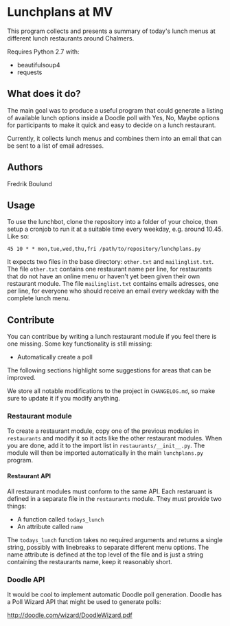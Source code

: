 # Lunchplans at MV
This program collects and presents a summary of today's lunch menus at
different lunch restaurants around Chalmers. 

Requires Python 2.7 with:

  * beautifulsoup4
  * requests


## What does it do?
The main goal was to produce a useful program that could generate a listing of
available lunch options inside a Doodle poll with Yes, No, Maybe options for
participants to make it quick and easy to decide on a lunch restaurant.

Currently, it collects lunch menus and combines them into an email that can be
sent to a list of email adresses. 


## Authors
Fredrik Boulund  
<your name here>


## Usage
To use the lunchbot, clone the repository into a folder of your choice, then
setup a cronjob to run it at a suitable time every weekday, e.g. around 10.45.
Like so:

    45 10 * * mon,tue,wed,thu,fri /path/to/repository/lunchplans.py

It expects two files in the base directory: `other.txt` and `mailinglist.txt`.
The file `other.txt` contains one restaurant name per line, for restaurants that
do not have an online menu or haven't yet been given their own restaurant module.
The file `mailinglist.txt` contains emails adresses, one per line, for everyone 
who should receive an email every weekday with the complete lunch menu.


## Contribute
You can contribue by writing a lunch restaurant module if you feel there is one
missing.  Some key functionality is still missing:

  * Automatically create a poll

The following sections highlight some suggestions for areas that can be improved.

We store all notable modifications to the project in `CHANGELOG.md`, so make
sure to update it if you modify anything.


### Restaurant module
To create a restaurant module, copy one of the previous modules in
`restaurants` and modify it so it acts like the other restaurant modules.  When
you are done, add it to the import list in `restaurants/__init__.py`.  The
module will then be imported automatically in the main `lunchplans.py` program.


#### Restaurant API
All restaurant modules must conform to the same API.  Each restaruant is
defined in a separate file in the `restaurants` module.  They must provide
two things:

  * A function called `todays_lunch`
  * An attribute called `name`

The `todays_lunch` function takes no required arguments and returns a single
string, possibly with linebreaks to separate different menu options.
The name attribute is defined at the top level of the file and is just a 
string containing the restaurants name, keep it reasonably short.


### Doodle API
It would be cool to implement automatic Doodle poll generation.
Doodle has a Poll Wizard API that might be used to generate polls:

http://doodle.com/wizard/DoodleWizard.pdf
